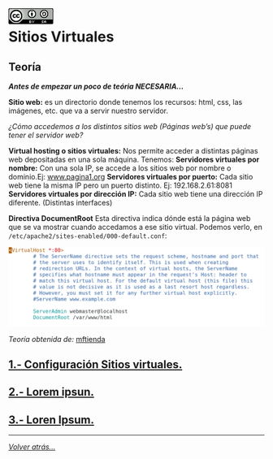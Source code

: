 <img src="/imagenes/MI-LICENCIA88x31.png" style="float: left; margin-right: 10px;" />

# Sitios Virtuales

## Teoría

***Antes de empezar un poco de teória NECESARIA...***

**Sitio web:** es un directorio donde tenemos los recursos: html, css, las imágenes, etc. que va a servir nuestro servidor.

*¿Cómo accedemos a los distintos sitios web (Páginas web’s) que puede tener el servidor web?*

**Virtual hosting o sitios virtuales:**
Nos permite acceder a distintas páginas web depositadas en una sola máquina.
    Tenemos:
        **Servidores virtuales por nombre:** Con una sola IP, se accede a los sitios web por nombre o dominio.Ej: www.pagina1.org
        **Servidores virtuales por puerto:** Cada sitio web tiene la misma IP pero un puerto distinto. Ej: 192.168.2.61:8081
        **Servidores virtuales por dirección IP:** Cada sitio web tiene una dirección IP diferente. (Distintas interfaces)

**Directiva DocumentRoot**
Esta directiva indica dónde está la página web que se va mostrar cuando accedamos a ese sitio virtual.
Podemos verlo, en ``/etc/apache2/sites-enabled/000-default.conf``:

![DocumentRoot](/imagenes/apache2/documentRoot.jpg)

*Teoría obtenida de:* [mftienda](https://github.com/mftienda)

## [1.- Configuración Sitios virtuales.](./configuracionSitiosVirtuales/)
## [2.- Lorem ipsun.](./apache2/EstructuraFicherosConfiguracion)
## [3.- Loren Ipsum.](./apache2/Directivas)
_________________________________________________
*[Volver atrás...](/README.md)*